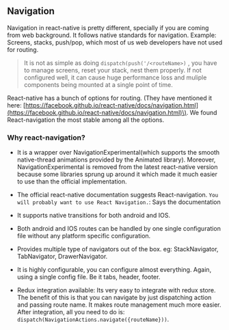 ## Navigation

Navigation in react-native is pretty different, specially if you are coming from web background. It follows native standards for navigation. Example: Screens, stacks, push/pop, which most of us web developers have not used for routing.

> It is not as simple as doing `dispatch(push('/<routeName>)` , you have to manage screens, reset your stack, nest them properly. If not configured well, it can cause huge performance loss and muliple components being mounted at a single point of time.

React-native has a bunch of options for routing. \(They have mentioned it here: [https://facebook.github.io/react-native/docs/navigation.html](https://facebook.github.io/react-native/docs/navigation.html)\). We found React-navigation the most stable among all the options.

### Why react-navigation?

* It is a wrapper over NavigationExperimental\(which supports the smooth native-thread animations provided by the Animated library\). Moreover, NavigationExperimental is removed from the latest react-native version because some libraries sprung up around it which made it much easier to use than the official implementation.

* The official react-native documentation suggests React-navigation. `You will probably want to use React Navigation.`: Says the documentation

* It supports native transitions for both android and IOS.

* Both android and IOS routes can be handled by one single configuration file without any platform specific configuration.

* Provides multiple type of navigators out of the box. eg: StackNavigator, TabNavigator, DrawerNavigator.

* It is highly configurable, you can configure almost everything. Again, using a single config file. Be it tabs, header, footer.

* Redux integration available: Its very easy to integrate with redux store. The benefit of this is that you can navigate by just dispatching action and passing route name. It makes route management much more easier. After integration, all you need to do is: `dispatch(NavigationActions.navigate({routeName}))`.
